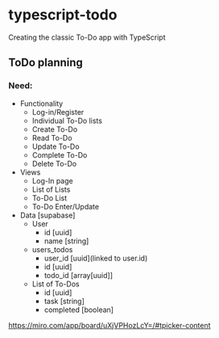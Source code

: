 # typescript-todo

Creating the classic To-Do app with TypeScript

## ToDo planning

<!-- can use ~~ on each end to strike entry as completed -->

### Need:

- Functionality
  - Log-in/Register
  - Individual To-Do lists
  - Create To-Do
  - Read To-Do
  - Update To-Do
  - Complete To-Do
  - Delete To-Do
- Views
  - Log-In page
  - List of Lists
  - To-Do List
  - To-Do Enter/Update
- Data [supabase]
  - User
    - id [uuid]
    - name [string]
  - users_todos
    - user_id [uuid](linked to user.id)
    - id [uuid]
    - todo_id [array[uuid]]
  - List of To-Dos
    - id [uuid]
    - task [string]
    - completed [boolean]

https://miro.com/app/board/uXjVPHozLcY=/#tpicker-content
